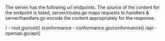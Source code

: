 The server has the following url endpoints.  The source of the content for the endpoint is listed, server/routes.go maps requests to handlers & server/handlers.go encode the content appropriately for the response.

/ - root.go/root()
/conformance - conformance.go/conformance()
/api - openapi.go/api()
